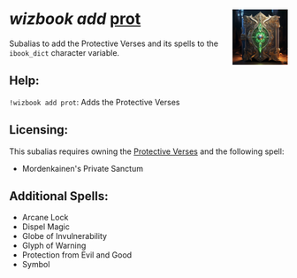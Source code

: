 <h1><i>wizbook add</i> <u>prot</u><img align="right" src="../../../../Images/prot.png" width="100px"></h1>

Subalias to add the Protective Verses and its spells to the `ibook_dict` character variable.

## Help:
`!wizbook add prot`: Adds the Protective Verses

## Licensing:
This subalias requires owning the [Protective Verses](https://www.dndbeyond.com/magic-items/2405662-protective-verses) and the following spell:

- Mordenkainen's Private Sanctum

## Additional Spells:
- Arcane Lock
- Dispel Magic
- Globe of Invulnerability
- Glyph of Warning
- Protection from Evil and Good
- Symbol